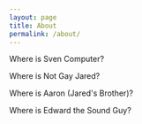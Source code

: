 ```yaml
---
layout: page
title: About
permalink: /about/
---
```


<amp-img width="600" height="300" layout="responsive" src="{{ site.crew }}"></amp-img>

Where is Sven Computer?

Where is Not Gay Jared?

Where is Aaron (Jared's Brother)?

Where is Edward the Sound Guy? 
